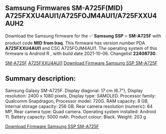<h2>Samsung Firmwares SM-A725F(MID) A725FXXU4AUI1/A725FOJM4AUI1/A725FXXU4AUH2</h2>
Download the Samsung firmware for the ✅ <strong>Samsung SSP </strong> ⭐ <strong>SM-A725F</strong> with product code <strong>MID</strong> <strong> from Iraq</strong>. This firmware has version number PDA <strong>A725FXXU4AUI1</strong> and CSC A725FOJM4AUI1. The operating system of this firmware is Android R , with build date 2021-10-06. Changelist <strong>22408730</strong>.


[SM-A725F](https://samfirm.shop/samsung/model/SM-A725F)
[A725FXXU4AUI1](https://samfirm.shop/samsung/pda/A725FXXU4AUI1)
[Download Firmware Samsung SSP SM-A725F](https://samfirm.shop/samsung/firmware/462729)
<h2>Summary description:</h2>
<p>Samsung Galaxy SM-A725F. Display diagonal: 17 cm (6.7"), Display resolution: 2400 x 1080 pixels, Display type: SAMOLED. Processor family: Qualcomm Snapdragon, Processor model: 720G. RAM capacity: 8 GB, Internal storage capacity: 256 GB. Rear camera resolution (numeric): 64 MP, Rear camera type: Quad camera. Operating system installed: Android 11. Battery capacity: 5000 mAh. Product colour: Black. Weight: 203 g</p>


[Download Firmware Samsung SSP SM-A725F](https://samfirm.shop/samsung/firmware/462729)
